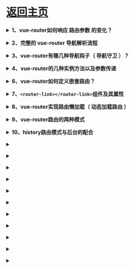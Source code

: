 # [返回主页](../../README.md)

<b><details><summary>1、vue-router如何响应 路由参数 的变化？</summary></b>

</details>

<b><details><summary>2、完整的 vue-router 导航解析流程</summary></b>

</details>

<b><details><summary>3、vue-router有哪几种导航钩子（ 导航守卫 ）？</summary></b>

</details>

<b><details><summary>4、vue-router的几种实例方法以及参数传递</summary></b>

</details>

<b><details><summary>6、vue-router如何定义嵌套路由？</summary></b>

</details>

<b><details><summary>7、`<router-link></router-link>`组件及其属性</summary></b>

</details>

<b><details><summary>8、vue-router实现路由懒加载（ 动态加载路由 ）</summary></b>

</details>

<b><details><summary>9、vue-router路由的两种模式</summary></b>

</details>

<b><details><summary>10、history路由模式与后台的配合</summary></b>

</details>

<b><details><summary></summary></b>

</details>

<b><details><summary></summary></b>

</details>

<b><details><summary></summary></b>

</details>

<b><details><summary></summary></b>

</details>

<b><details><summary></summary></b>

</details>

<b><details><summary></summary></b>

</details>

<b><details><summary></summary></b>

</details>

<b><details><summary></summary></b>

</details>

<b><details><summary></summary></b>

</details>

<b><details><summary></summary></b>

</details>

<b><details><summary></summary></b>

</details>










